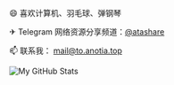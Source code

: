 <!--
**AnotiaWang/AnotiaWang** is a ✨ _special_ ✨ repository because its `README.md` (this file) appears on your GitHub profile.

Here are some ideas to get you started:

- 🔭 I’m currently working on ...
- 🌱 I’m currently learning ...
- 👯 I’m looking to collaborate on ...
- 🤔 I’m looking for help with ...
- 💬 Ask me about ...
- 📫 How to reach me: ...
- 😄 Pronouns: ...
- ⚡ Fun fact: ...
-->

😄 喜欢计算机、羽毛球、弹钢琴

✈ Telegram 网络资源分享频道：[@atashare](https://t.me/atashare)

📫 联系我： [mail@to.anotia.top](mailto:mail@to.anotia.top)

![My GitHub Stats](https://github-readme-stats.vercel.app/api?username=AnotiaWang&count_private=true&hide=stars&include_all_commits=true&show_icons=true&layout=compact)
